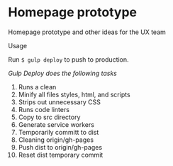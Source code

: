 # Homepage prototype

Homepage prototype and other ideas for the UX team

Usage

Run ```$ gulp deploy``` to push to production.

*Gulp Deploy does the following tasks*

1. Runs a clean
2. Minify all files styles, html, and scripts
3. Strips out unnecessary CSS
3. Runs code linters
4. Copy to src directory
5. Generate service workers
6. Temporarily committ to dist
7. Cleaning origin/gh-pages
8. Push dist to origin/gh-pages
9. Reset dist temporary commit
